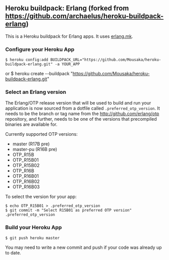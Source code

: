 ## Heroku buildpack: Erlang (forked from https://github.com/archaelus/heroku-buildpack-erlang)

This is a Heroku buildpack for Erlang apps. It uses [erlang.mk](https://github.com/ninenines/erlang.mk).


### Configure your Heroku App

    $ heroku config:add BUILDPACK_URL="https://github.com/Mousaka/heroku-buildpack-erlang.git" -a YOUR_APP

or
    $ heroku create --buildpack "https://github.com/Mousaka/heroku-buildpack-erlang.git"

### Select an Erlang version

The Erlang/OTP release version that will be used to build and run your application is now sourced from a dotfile called `.preferred_otp_version`. It needs to be the branch or tag name from the http://github.com/erlang/otp repository, and further, needs to be one of the versions that precompiled binaries are available for.

Currently supported OTP versions:

* master (R17B pre)
* master-pu (R16B pre)
* OTP_R15B
* OTP_R15B01
* OTP_R15B02
* OTP_R16B
* OTP_R16B01
* OTP_R16B02
* OTP_R16B03

To select the version for your app:

    $ echo OTP_R15B01 > .preferred_otp_version
    $ git commit -m "Select R15B01 as preferred OTP version" .preferred_otp_version

### Build your Heroku App

    $ git push heroku master

You may need to write a new commit and push if your code was already up to date.
